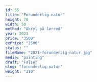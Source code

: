 ```yaml
---
id: 55
title: "Forunderlig natur"
height: 70
width: 50
method: "Akryl på lærred"
year: 2021
price: "3500"
exPrice: "2500"
status: ""
fileName: "2021-forunderlig-natur.jpg"
medie: "painting"
draft: "False"
slug: "forunderlig-natur"
weight: "310"
---
```

